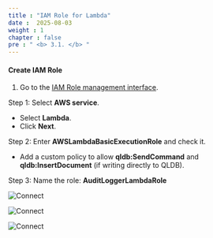 ```yaml
---
title : "IAM Role for Lambda"
date :  2025-08-03 
weight : 1 
chapter : false
pre : " <b> 3.1. </b> "
---
```

#### Create IAM Role
1. Go to the [IAM Role management interface](https://us-east-1.console.aws.amazon.com/iam/home?region=ap-southeast-1#/roles/create).

  Step 1: Select **AWS service**.
  + Select **Lambda**.
  + Click **Next**.

  Step 2: Enter **AWSLambdaBasicExecutionRole** and check it.
  + Add a custom policy to allow **qldb:SendCommand** and **qldb:InsertDocument** (if writing directly to QLDB).

  Step 3: Name the role: **AuditLoggerLambdaRole**

![Connect](/images/3.connect/001.png)

![Connect](/images/3.connect/002.png)

![Connect](/images/3.connect/003.png)